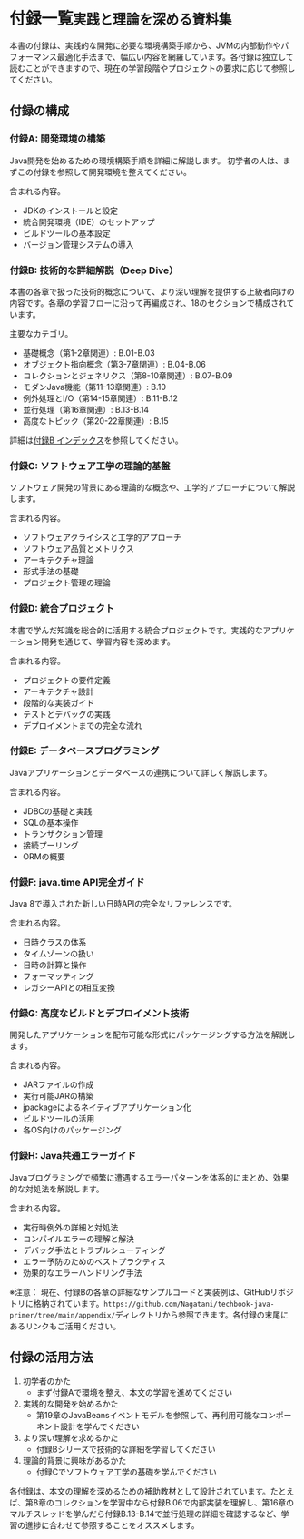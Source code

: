 # 付録一覧<small>実践と理論を深める資料集</small>

本書の付録は、実践的な開発に必要な環境構築手順から、JVMの内部動作やパフォーマンス最適化手法まで、幅広い内容を網羅しています。各付録は独立して読むことができますので、現在の学習段階やプロジェクトの要求に応じて参照してください。

## 付録の構成

### 付録A: 開発環境の構築

Java開発を始めるための環境構築手順を詳細に解説します。
初学者の人は、まずこの付録を参照して開発環境を整えてください。

含まれる内容。
- JDKのインストールと設定
- 統合開発環境（IDE）のセットアップ
- ビルドツールの基本設定
- バージョン管理システムの導入



### 付録B: 技術的な詳細解説（Deep Dive）

本書の各章で扱った技術的概念について、より深い理解を提供する上級者向けの内容です。各章の学習フローに沿って再編成され、18のセクションで構成されています。

主要なカテゴリ。
- 基礎概念（第1-2章関連）: B.01-B.03
- オブジェクト指向概念（第3-7章関連）: B.04-B.06
- コレクションとジェネリクス（第8-10章関連）: B.07-B.09
- モダンJava機能（第11-13章関連）: B.10
- 例外処理とI/O（第14-15章関連）: B.11-B.12
- 並行処理（第16章関連）: B.13-B.14
- 高度なトピック（第20-22章関連）: B.15

詳細は[付録B インデックス](appendix-b-index.md)を参照してください。



### 付録C: ソフトウェア工学の理論的基盤

ソフトウェア開発の背景にある理論的な概念や、工学的アプローチについて解説します。

含まれる内容。
- ソフトウェアクライシスと工学的アプローチ
- ソフトウェア品質とメトリクス
- アーキテクチャ理論
- 形式手法の基礎
- プロジェクト管理の理論



### 付録D: 統合プロジェクト

本書で学んだ知識を総合的に活用する統合プロジェクトです。実践的なアプリケーション開発を通じて、学習内容を深めます。

含まれる内容。
- プロジェクトの要件定義
- アーキテクチャ設計
- 段階的な実装ガイド
- テストとデバッグの実践
- デプロイメントまでの完全な流れ



### 付録E: データベースプログラミング

Javaアプリケーションとデータベースの連携について詳しく解説します。

含まれる内容。
- JDBCの基礎と実践
- SQLの基本操作
- トランザクション管理
- 接続プーリング
- ORMの概要



### 付録F: java.time API完全ガイド

Java 8で導入された新しい日時APIの完全なリファレンスです。

含まれる内容。
- 日時クラスの体系
- タイムゾーンの扱い
- 日時の計算と操作
- フォーマッティング
- レガシーAPIとの相互変換



### 付録G: 高度なビルドとデプロイメント技術

開発したアプリケーションを配布可能な形式にパッケージングする方法を解説します。

含まれる内容。
- JARファイルの作成
- 実行可能JARの構築
- jpackageによるネイティブアプリケーション化
- ビルドツールの活用
- 各OS向けのパッケージング



### 付録H: Java共通エラーガイド

Javaプログラミングで頻繁に遭遇するエラーパターンを体系的にまとめ、効果的な対処法を解説します。

含まれる内容。
- 実行時例外の詳細と対処法
- コンパイルエラーの理解と解決
- デバッグ手法とトラブルシューティング
- エラー予防のためのベストプラクティス
- 効果的なエラーハンドリング手法

※注意： 現在、付録Bの各章の詳細なサンプルコードと実装例は、GitHubリポジトリに格納されています。`https://github.com/Nagatani/techbook-java-primer/tree/main/appendix/`ディレクトリから参照できます。各付録の末尾にあるリンクもご活用ください。

## 付録の活用方法

1. 初学者のかた
    + まず付録Aで環境を整え、本文の学習を進めてください
2. 実践的な開発を始めるかた
    + 第19章のJavaBeansイベントモデルを参照して、再利用可能なコンポーネント設計を学んでください
3. より深い理解を求めるかた
    + 付録Bシリーズで技術的な詳細を学習してください
4. 理論的背景に興味があるかた
    + 付録Cでソフトウェア工学の基礎を学んでください

各付録は、本文の理解を深めるための補助教材として設計されています。たとえば、第8章のコレクションを学習中なら付録B.06で内部実装を理解し、第16章のマルチスレッドを学んだら付録B.13-B.14で並行処理の詳細を確認するなど、学習の進捗に合わせて参照することをオススメします。